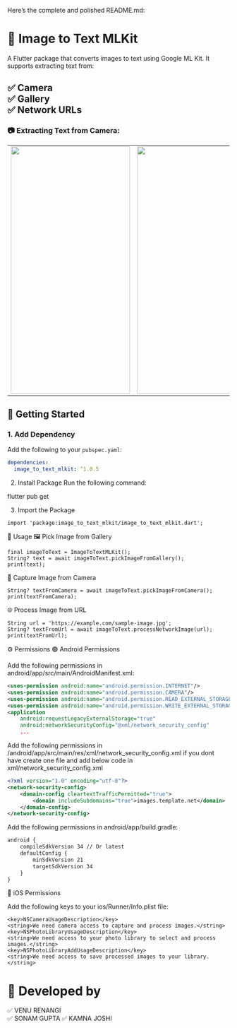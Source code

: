 Here’s the complete and polished README.md:


# 📸 Image to Text MLKit

A Flutter package that converts images to text using Google ML Kit. It supports extracting text from:

✅ Camera  
✅ Gallery  
✅ Network URLs
---

### 📷 Extracting Text from Camera:

<table>

  <tr>
    <td><img src="https://raw.githubusercontent.com/VenuNeosoft/image_to_text_mlkit/main/camera.gif" width=270 height=560></td>
    <td><img src="https://raw.githubusercontent.com/VenuNeosoft/image_to_text_mlkit/main/gallery.gif" width=270 height=560></td>
    <td><img src="https://raw.githubusercontent.com/VenuNeosoft/image_to_text_mlkit/main/networkUrl.gif" width=270 height=560></td>

  </tr>
 </table>




## 🚀 Getting Started

### 1. **Add Dependency**
Add the following to your `pubspec.yaml`:
``` yaml
dependencies:
  image_to_text_mlkit: ^1.0.5
  ```
2. Install Package
Run the following command:

flutter pub get

3. Import the Package
``` package
import 'package:image_to_text_mlkit/image_to_text_mlkit.dart';
```

📖 Usage
🖼️ Pick Image from Gallery
``` example gallery image to text
final imageToText = ImageToTextMLKit();
String? text = await imageToText.pickImageFromGallery();
print(text);
```


📸 Capture Image from Camera
``` example camera image to text
String? textFromCamera = await imageToText.pickImageFromCamera();
print(textFromCamera);
```

🌐 Process Image from URL
``` example network url image to text
String url = 'https://example.com/sample-image.jpg';
String? textFromUrl = await imageToText.processNetworkImage(url);
print(textFromUrl);
```


⚙️ Permissions
🟢 Android Permissions

Add the following permissions in android/app/src/main/AndroidManifest.xml:

``` xml
<uses-permission android:name="android.permission.INTERNET"/>
<uses-permission android:name="android.permission.CAMERA"/>
<uses-permission android:name="android.permission.READ_EXTERNAL_STORAGE"/>
<uses-permission android:name="android.permission.WRITE_EXTERNAL_STORAGE"/>
<application
    android:requestLegacyExternalStorage="true"
    android:networkSecurityConfig="@xml/network_security_config"
    ...
 ```
    
Add the following permissions in  /android/app/src/main/res/xml/network_security_config.xml
if you dont have create one file and add below code in xml/network_security_config.xml

``` network_security_config.xml
<?xml version="1.0" encoding="utf-8"?>
<network-security-config>
    <domain-config cleartextTrafficPermitted="true">
        <domain includeSubdomains="true">images.template.net</domain>
    </domain-config>
</network-security-config>
```

Add the following permissions in android/app/build.gradle:

``` xml
android {
    compileSdkVersion 34 // Or latest
    defaultConfig {
        minSdkVersion 21
        targetSdkVersion 34
    }
}
```
🍎 iOS Permissions

Add the following keys to your ios/Runner/Info.plist file:

``` plist
<key>NSCameraUsageDescription</key>
<string>We need camera access to capture and process images.</string>
<key>NSPhotoLibraryUsageDescription</key>
<string>We need access to your photo library to select and process images.</string>
<key>NSPhotoLibraryAddUsageDescription</key>
<string>We need access to save processed images to your library.</string>

```

# 📸 Developed by
✅ VENU RENANGI  
✅ SONAM GUPTA
✅ KAMNA JOSHI
